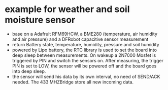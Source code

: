 # example for weather and soil moisture sensor

- base on a Adafruit RFM69HCW, a BME280 (temperature, air humidity and air pressure) and a DFRobot capacitive sensor measurement
- return Battery state, temperature, humidity, pressure and soil humidity
- powered by Lipo battery, the RTC library is used to set the board into deep sleep between measurements. On wakeup a 2N7000 Mosfet is triggered by PIN and switch the sensors on. After measuring, the trigger PIN is set to LOW, the sensor will be powered off and the board goes into deep sleep.
- the sensor will send his data by its own interval, no need of SEND/ACK needed. The 433 MHZBridge store all new incoming data.
